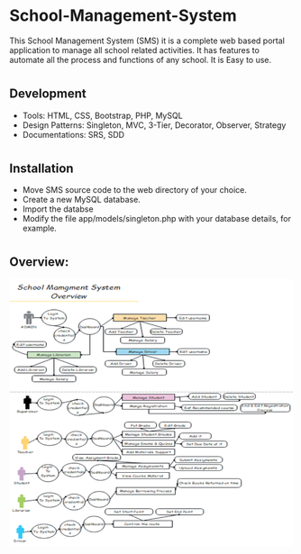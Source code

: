 # School-Management-System

This School Management System (SMS) it is a complete web based portal application to manage all school related activities. It has features to automate all the process and functions of any school. It is Easy to use.
#
#

## Development
  - Tools: HTML, CSS, Bootstrap, PHP, MySQL
  - Design Patterns: Singleton, MVC, 3-Tier, Decorator, Observer, Strategy
  - Documentations: SRS, SDD
  
#
#

## Installation
- Move SMS source code to the web directory of your choice.
- Create a new MySQL database.
- Import the databse
- Modify the file app/models/singleton.php with your database details, for example.

#
#

## Overview:
  
  
![school](https://github.com/AhmedIssa11/School-Management-System/blob/main/overview.png)
